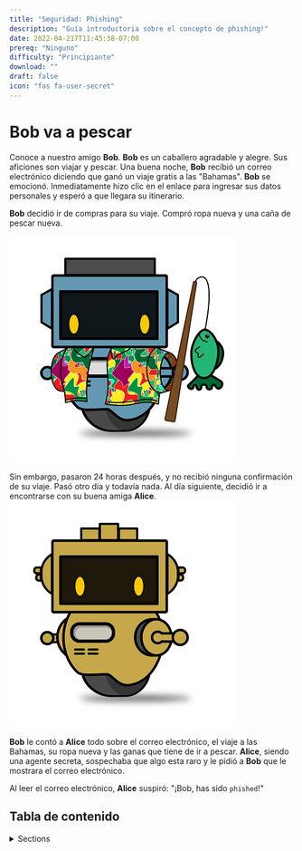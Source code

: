 ```yaml
---
title: "Seguridad: Phishing"
description: "Guía introductoria sobre el concepto de phishing!"
date: 2022-04-217T11:45:38-07:00
prereq: "Ninguno"
difficulty: "Principiante"
download: ""
draft: false
icon: "fas fa-user-secret"
---
```


# Bob va a pescar

Conoce a nuestro amigo **Bob**. **Bob** es un caballero agradable y alegre. Sus aficiones son viajar y pescar. Una buena noche, **Bob** recibió un correo electrónico diciendo que ganó un viaje gratis a las "Bahamas". **Bob** se emocionó. Inmediatamente hizo clic en el enlace para ingresar sus datos personales y esperó a que llegara su itinerario.

**Bob** decidió ir de compras para su viaje. Compró ropa nueva y una caña de pescar nueva.

![Bob esta preparando su viaje de pesca para las Bahamas](media/nuvi_phish_reduced.png?height=250px)

Sin embargo, pasaron 24 horas después, y no recibió ninguna confirmación de su viaje. Pasó otro día y todavía nada. Al día siguiente, decidió ir a encontrarse con su buena amiga **Alice**.
![Agente secreto Alice](media/Alice_reduced.png?height=250px)

**Bob** le contó a **Alice** todo sobre el correo electrónico, el viaje a las Bahamas, su ropa nueva y las ganas que tiene de ir a pescar. **Alice**, siendo una agente secreta, sospechaba que algo esta raro y le pidió a **Bob** que le mostrara el correo electrónico.

Al leer el correo electrónico, **Alice** suspiró: "¡Bob, has sido `phished`!"

## Tabla de contenido

<details>
<summary>Sections</summary>
{{% children /%}}
</details>

